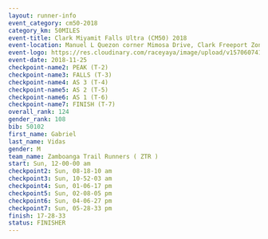 ```yaml
---
layout: runner-info 
event_category: cm50-2018 
category_km: 50MILES 
event-title: Clark Miyamit Falls Ultra (CM50) 2018 
event-location: Manuel L Quezon corner Mimosa Drive, Clark Freeport Zone, Clark, Pampanga, Philippines 
event-logo: https://res.cloudinary.com/raceyaya/image/upload/v1570607412/logo/cm50_p8ydpq.jpg 
event-date: 2018-11-25 
checkpoint-name2: PEAK (T-2) 
checkpoint-name3: FALLS (T-3) 
checkpoint-name4: AS 3 (T-4) 
checkpoint-name5: AS 2 (T-5) 
checkpoint-name6: AS 1 (T-6) 
checkpoint-name7: FINISH (T-7) 
overall_rank: 124
gender_rank: 108
bib: 50102
first_name: Gabriel
last_name: Vidas
gender: M
team_name: Zamboanga Trail Runners ( ZTR )
start: Sun, 12-00-00 am
checkpoint2: Sun, 08-18-10 am
checkpoint3: Sun, 10-52-03 am
checkpoint4: Sun, 01-06-17 pm
checkpoint5: Sun, 02-08-05 pm
checkpoint6: Sun, 04-06-27 pm
checkpoint7: Sun, 05-28-33 pm
finish: 17-28-33
status: FINISHER
---
```

